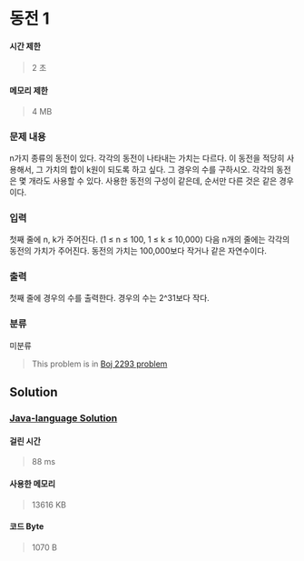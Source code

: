 # 동전 1
#### 시간 제한
> 2 초
#### 메모리 제한
> 4 MB
### 문제 내용

n가지 종류의 동전이 있다. 각각의 동전이 나타내는 가치는 다르다. 이 동전을 적당히 사용해서, 그 가치의 합이 k원이 되도록 하고 싶다. 그 경우의 수를 구하시오. 각각의 동전은 몇 개라도 사용할 수 있다.
사용한 동전의 구성이 같은데, 순서만 다른 것은 같은 경우이다.

### 입력

첫째 줄에 n, k가 주어진다. (1 ≤ n ≤ 100, 1 ≤ k ≤ 10,000) 다음 n개의 줄에는 각각의 동전의 가치가 주어진다. 동전의 가치는 100,000보다 작거나 같은 자연수이다.

### 출력

첫째 줄에 경우의 수를 출력한다. 경우의 수는 2^31보다 작다.

### 분류
미분류
> This problem is in [Boj 2293 problem](https://www.acmicpc.net/problem/2293)

## Solution
### [Java-language Solution](./main.java)
#### 걸린 시간
> 88 ms
#### 사용한 메모리
> 13616 KB
#### 코드 Byte
> 1070 B
